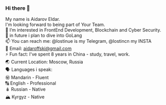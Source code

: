 ### Hi there 👋
 My name is Aidarov Eldar.   
 I'm looking forward to being part of Your Team.  
 👀 I’m interested in FrontEnd Development, Blockchain and Cyber Security.  
 🌱 in future i plan to dive into GoLang  
 📫 You can reach me: @lostinue is my Telegram, @lostincn my INSTA   
 📧 Email: aidaroffski@gmail.com  
 ⚡ Fun fact: I've spent 8 years in China - study, travel, work.  
 🌏 Current Location: Moscow, Russia  
 🗣️ Languages i speak:  
     ㊙️ Mandarin - Fluent  
     🔠 English - Professional  
     🪆 Russian - Native  
     🏔️ Kyrgyz - Native  
  

